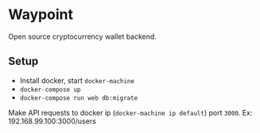 # Waypoint

Open source cryptocurrency wallet backend.

## Setup

* Install docker, start `docker-machine`
* `docker-compose up`
* `docker-compose run web db:migrate`

Make API requests to docker ip (`docker-machine ip default`) port `3000`. Ex: 192.168.99.100:3000/users
